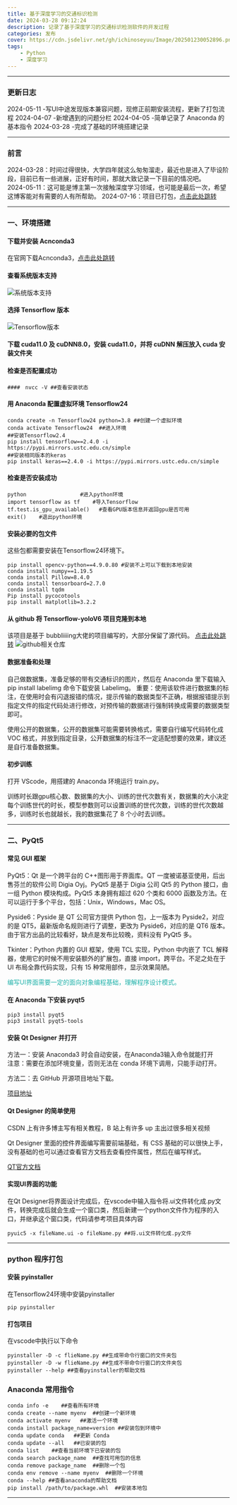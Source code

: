 ```yaml
---
title: 基于深度学习的交通标识检测
date: 2024-03-28 09:12:24
description: 记录了基于深度学习的交通标识检测软件的开发过程
categories: 发布
cover: https://cdn.jsdelivr.net/gh/ichinoseyuu/Image/202501230052896.png
tags:
    - Python
    - 深度学习
---
```


---

### 更新日志

2024-05-11 -写UI中途发现版本兼容问题，现修正前期安装流程，更新了打包流程
2024-04-07 -新增遇到的问题分栏
2024-04-05 -简单记录了 Anaconda 的基本指令
2024-03-28 -完成了基础的环境搭建记录

---

### 前言

2024-03-28：时间过得很快，大学四年就这么匆匆溜走，最近也是进入了毕设阶段，目前已有一些进展，正好有时间，那就大致记录一下目前的情况吧。  
2024-05-11：这可能是博主第一次接触深度学习领域，也可能是最后一次，希望这博客能对有需要的人有所帮助。
2024-07-16：项目已打包，[点击此处跳转](<https://github.com/ichinoseyuu/yolov6-Traffic_signs>)

---

### 一、环境搭建

#### 下载并安装 Acnconda3

在官网下载Acnconda3，[点击此处跳转](<https://www.anaconda.com>)

#### 查看系统版本支持

![系统版本支持](https://cdn.jsdelivr.net/gh/ichinoseyuu/Image/202403280921933.png)

#### 选择 Tensorflow 版本

![Tensorflow版本](https://cdn.jsdelivr.net/gh/ichinoseyuu/Image/202403280922051.png)

#### 下载 cuda11.0 及 cuDNN8.0，安装 cuda11.0，并将 cuDNN 解压放入 cuda 安装文件夹

#### 检查是否配置成功

```text
####　nvcc -V ##查看安装状态
```

#### 用 Anaconda 配置虚拟环境 Tensorflow24

```text
conda create -n Tensorflow24 python=3.8 ##创建一个虚拟环境
conda activate Tensorflow24  ##进入环境
##安装Tensorflow2.4
pip install tensorflow==2.4.0 -i https://pypi.mirrors.ustc.edu.cn/simple
##安装相同版本的keras
pip install keras==2.4.0 -i https://pypi.mirrors.ustc.edu.cn/simple
```

#### 检查是否安装成功

```text
python                 #进入python环境
import tensorflow as tf    #导入Tensorflow
tf.test.is_gpu_available()   #查看GPU版本信息并返回gpu是否可用
exit()    #退出python环境
```

#### 安装必要的包文件

这些包都需要安装在Tensorflow24环境下。

```text
pip install opencv-python==4.9.0.80 #安装不上可以下载到本地安装
conda install numpy==1.19.5
conda install Pillow=8.4.0
conda install tensorboard=2.7.0
conda install tqdm
Pip install pycocotools
pip install matplotlib=3.2.2
```

#### 从 github 将 Tensorflow-yoloV6 项目克隆到本地

该项目是基于 bubbliiiing大佬的项目编写的，大部分保留了源代码。 [点击此处跳转](<https://github.com/bubbliiiing/yolox-tf2>)
![github相关仓库](https://cdn.jsdelivr.net/gh/ichinoseyuu/Image/202403280931166.png)

#### 数据准备和处理

自己做数据集，准备足够的带有交通标识的图片，然后在 Anaconda 里下载输入 pip install labelimg 命令下载安装 Labelimg。
重要：使用该软件进行数据集的标注，在使用时会有闪退报错的情况，提示传输的数据类型不正确，根据报错提示到指定文件的指定代码处进行修改，对预传输的数据进行强制转换成需要的数据类型即可。

使用公开的数据集，公开的数据集可能需要转换格式，需要自行编写代码转化成 VOC 格式，并放到指定目录，公开数据集的标注不一定适配想要的效果，建议还是自行准备数据集。

#### 初步训练

打开 VScode，用搭建的 Anaconda 环境运行 train.py。

训练时长跟gpu核心数、数据集的大小、训练的世代次数有关，数据集的大小决定每个训练世代的时长，模型参数则可以设置训练的世代次数，训练的世代次数越多，训练时长也就越长，我的数据集花了 8 个小时去训练。

---

### 二、PyQt5

#### 常见 GUI 框架

PyQt5：Qt 是一个跨平台的 C++图形用于界面库。QT 一度被诺基亚使用，后出售芬兰的软件公司 Digia Oyj。PyQt5 是基于 Digia 公司 Qt5 的 Python 接口，由一组 Python 模块构成。PyQt5 本身拥有超过 620 个类和 6000 函数及方法。在可以运行于多个平台，包括：Unix，Windows，Mac OS。

Pyside6：Pyside 是 QT 公司官方提供 Python 包，上一版本为 Pyside2，对应的是 QT5，最新版命名规则进行了调整，更改为 Pyside6，对应的是 QT6 版本。由于官方出品的比较看好，缺点是发布比较晚，资料没有 PyQt5 多。

Tkinter：Python 内置的 GUI 框架，使用 TCL 实现，Python 中内嵌了 TCL 解释器，使用它的时候不用安装额外的扩展包，直接 import，跨平台。不足之处在于 UI 布局全靠代码实现，只有 15 种常用部件，显示效果简陋。

<font color = LightSeaGreen>编写UI界面需要一定的面向对象编程基础，理解程序设计模式。
</font>  

#### 在 Anaconda 下安装 pyqt5

```text
pip3 install pyqt5
pip3 install pyqt5-tools
```

#### 安装 Qt Designer 并打开

方法一：安装 Anaconda3 时会自动安装，在Anaconda3输入命令就能打开  
注意：需要在添加环境变量，否则无法在 conda 环境下调用，只能手动打开。

方法二：去 GitHub 开源项目地址下载。

[项目地址](<https://github.com/PyQt5/QtDesigner/releases/tag/5.15.0>)

#### Qt Designer 的简单使用

CSDN 上有许多博主写有相关教程，B 站上有许多 up 主出过很多相关视频

Qt Designer 里面的控件界面编写需要前端基础，有 CSS 基础的可以很快上手，没有基础的也可以通过查看官方文档去查看控件属性，然后在编写样式。

[QT官方文档](<https://doc.qt.io/qt-6/stylesheet-reference.html>)

#### 实现UI界面的功能

在Qt Designer将界面设计完成后，在vscode中输入指令将.ui文件转化成.py文件，转换完成后就会生成一个窗口类，然后新建一个python文件作为程序的入口，并继承这个窗口类，代码请参考项目具体内容

```text
pyuic5 -x fileName.ui -o fileName.py ##将.ui文件转化成.py文件
```

---

### python 程序打包

#### 安装 pyinstaller

在Tensorflow24环境中安装pyinstaller

```text
pip pyinstaller 
```

#### 打包项目

在vscode中执行以下命令

```text
pyinstaller -D -c flieName.py ##生成带命令行窗口的文件夹包
pyinstaller -D -w flieName.py ##生成不带命令行窗口的文件夹包
pyinstaller --help ##查看pyinstaller的帮助文档
```

### Anaconda 常用指令

```text
conda info -e    ##查看所有环境
conda create --name myenv  ##创建一个新环境
conda activate myenv   ##激活一个环境
conda install package_name=version ##安装包到环境中
conda update conda   ##更新 Conda
conda update --all   ##已安装的包
conda list    ##查看当前环境下已安装的包
conda search package_name  ##查找可用包的信息
conda remove package_name  ##删除一个包
conda env remove --name myenv  ##删除一个环境
conda --help ##查看anaconda的帮助文档
pip install /path/to/package.whl  ##安装本地包
```

---
